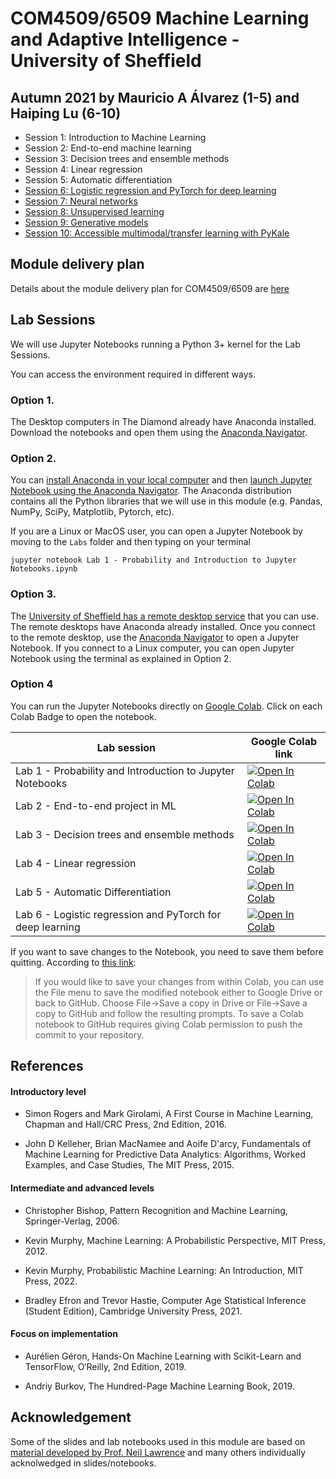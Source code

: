 # COM4509/6509 Machine Learning and Adaptive Intelligence - University of Sheffield
## Autumn 2021 by Mauricio A Álvarez (1-5) and Haiping Lu (6-10)
* Session 1: Introduction to Machine Learning 
* Session 2: End-to-end machine learning
* Session 3: Decision trees and ensemble methods
* Session 4: Linear regression
* Session 5: Automatic differentiation
* [Session 6: Logistic regression and PyTorch for deep learning](https://www.youtube.com/watch?v=hnAoAYSzZYI&list=PLuRoUKdWifzwCTez18kp8qL6WLXZhxtm8)
* [Session 7: Neural networks](https://www.youtube.com/watch?v=SHw_a3YGwZQ&list=PLuRoUKdWifzxmvxhjjFztwY1kbfp8Pav6)
* [Session 8: Unsupervised learning](https://www.youtube.com/watch?v=e8FFrxbYECo&list=PLuRoUKdWifzzN88NwRtFL3Cm2VhxUD9zq)
* [Session 9: Generative models](https://www.youtube.com/watch?v=c7qt56HH_Wg&list=PLuRoUKdWifzzFL5Am_xk-NDwewFwm1-BM)
* [Session 10: Accessible multimodal/transfer learning with PyKale](https://www.youtube.com/watch?v=nybYgw-T2bM&list=PLuRoUKdWifzzXGInKdWG2VDeINBJ2MCYq)

## Module delivery plan

Details about the module delivery plan for COM4509/6509 are [here](./ModuleDeliveryPlanMLAIAutumn2021.pdf)

## Lab Sessions

We will use Jupyter Notebooks running a Python 3+ kernel for the Lab Sessions.

You can access the environment required in different ways.

### Option 1. 

The Desktop computers in The Diamond already have Anaconda installed. Download the notebooks and open them using the [Anaconda Navigator](https://docs.anaconda.com/anaconda/navigator/).

### Option 2.

You can [install Anaconda in your local computer](https://www.anaconda.com/products/individual) and then [launch Jupyter Notebook using the Anaconda Navigator](https://docs.anaconda.com/anaconda/navigator/). The Anaconda distribution contains all the Python libraries that we will use in this module (e.g. Pandas, NumPy, SciPy, Matplotlib, Pytorch, etc).

If you are a Linux or MacOS user, you can open a Jupyter Notebook by moving to the `Labs` folder and then 
typing on your terminal

`jupyter notebook Lab 1 - Probability and Introduction to Jupyter Notebooks.ipynb`


### Option 3. 

The [University of Sheffield has a remote desktop service](https://www.sheffield.ac.uk/it-services/remote/remote-desktop) that you can use. The remote desktops have Anaconda already installed. Once you connect to the remote desktop, use the [Anaconda Navigator](https://docs.anaconda.com/anaconda/navigator/) to open a Jupyter Notebook. If you connect to a Linux computer, you can open Jupyter Notebook using the terminal as explained in Option 2.

### Option 4

You can run the Jupyter Notebooks directly on [Google Colab](https://colab.research.google.com/notebooks/intro.ipynb?utm_source=scs-index). Click on each Colab Badge to open the notebook.


|  Lab session |  Google Colab link |
|----------------|--------------------|
|Lab 1 - Probability and Introduction to Jupyter Notebooks |  [![Open In Colab](https://colab.research.google.com/assets/colab-badge.svg)](https://colab.research.google.com/github/maalvarezl/MLAI/blob/master/Labs/Lab%201%20-%20Probability%20and%20Introduction%20to%20Jupyter%20Notebooks.ipynb)|
|Lab 2 - End-to-end project in ML | [![Open In Colab](https://colab.research.google.com/assets/colab-badge.svg)](https://colab.research.google.com/github/maalvarezl/MLAI/blob/master/Labs/Lab%202%20-%20End-to-end%20project%20in%20ML.ipynb)|
|Lab 3 - Decision trees and ensemble methods | [![Open In Colab](https://colab.research.google.com/assets/colab-badge.svg)](https://colab.research.google.com/github/maalvarezl/MLAI/blob/master/Labs/Lab%203%20-%20Decision%20trees%20and%20ensemble%20methods.ipynb)|
|Lab 4 - Linear regression | [![Open In Colab](https://colab.research.google.com/assets/colab-badge.svg)](https://colab.research.google.com/github/maalvarezl/MLAI/blob/master/Labs/Lab%204%20-%20Linear%20Regression.ipynb)|
|Lab 5 - Automatic Differentiation | [![Open In Colab](https://colab.research.google.com/assets/colab-badge.svg)](https://colab.research.google.com/github/maalvarezl/MLAI/blob/master/Labs/Lab%205%20-%20Automatic%20Differentiation.ipynb)|
|Lab 6 - Logistic regression and PyTorch for deep learning | [![Open In Colab](https://colab.research.google.com/assets/colab-badge.svg)](https://colab.research.google.com/github/maalvarezl/MLAI/blob/master/Labs/Lab%206%20-%20Logistic%20regression%20%26%20pytorch%20for%20DL.ipynb)|

If you want to save changes to the Notebook, you need to save them before quitting. According to [this link](https://colab.research.google.com/github/googlecolab/colabtools/blob/master/notebooks/colab-github-demo.ipynb#scrollTo=Rmai0dD30XzL):

> If you would like to save your changes from within Colab, you can use the File menu to save the modified notebook either to Google Drive or back to GitHub. Choose File→Save a copy in Drive or File→Save a copy to GitHub and follow the resulting prompts. To save a Colab notebook to GitHub requires giving Colab permission to push the commit to your repository.

## References

#### Introductory level

* Simon Rogers and Mark Girolami, A First Course in Machine Learning, Chapman and Hall/CRC Press, 2nd Edition, 2016.

* John D Kelleher, Brian MacNamee and Aoife D'arcy, Fundamentals of Machine Learning for Predictive Data Analytics: Algorithms, Worked Examples, and Case Studies, The MIT Press, 2015. 

#### Intermediate and advanced levels

* Christopher Bishop, Pattern Recognition and Machine Learning, Springer-Verlag, 2006.

* Kevin Murphy, Machine Learning: A Probabilistic Perspective, MIT Press, 2012.

* Kevin Murphy, Probabilistic Machine Learning: An Introduction, MIT Press, 2022.  

* Bradley Efron and Trevor Hastie, Computer Age Statistical Inference (Student Edition), Cambridge University Press, 2021. 

#### Focus on implementation

* Aurélien Géron, Hands-On Machine Learning with Scikit-Learn and TensorFlow, O′Reilly, 2nd Edition, 2019.

* Andriy Burkov, The Hundred-Page Machine Learning Book, 2019.


## Acknowledgement

Some of the slides and lab notebooks used in this module are based on [material developed by Prof. Neil Lawrence](http://inverseprobability.com/mlai2015/) and many others individually acknolwedged in slides/notebooks.
